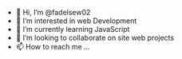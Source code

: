 - 👋 Hi, I’m @fadelsew02
- 👀 I’m interested in web Development 
- 🌱 I’m currently learning JavaScript 
- 💞️ I’m looking to collaborate on site web projects
- 📫 How to reach me ...

<!---
fadelsew02/fadelsew02 is a ✨ special ✨ repository because its `README.md` (this file) appears on your GitHub profile.
You can click the Preview link to take a look at your changes.
--->
